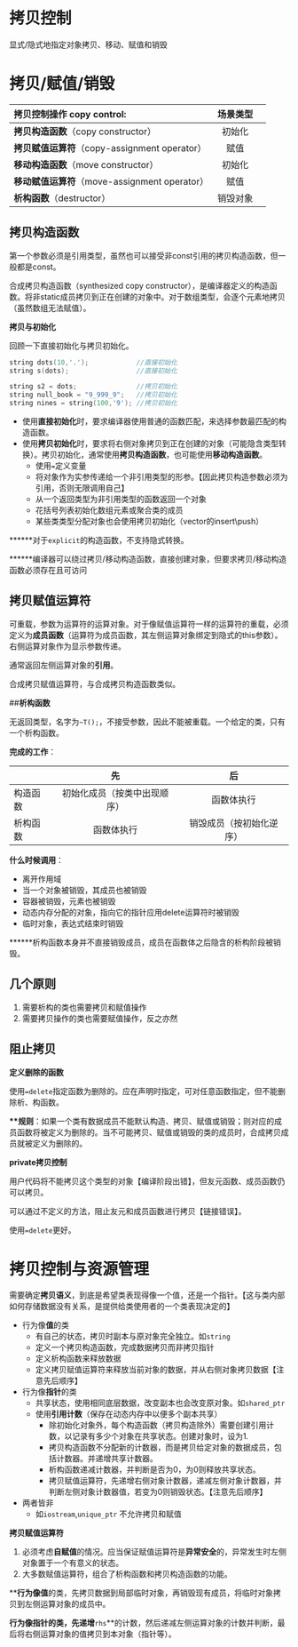 # 拷贝控制

显式/隐式地指定对象拷贝、移动、赋值和销毁

# 拷贝/赋值/销毁

| 拷贝控制操作 copy control:                  | **场景类型** |      |
| :------------------------------------ | :------: | ---- |
| **拷贝构造函数**（copy constructor）          |   初始化    |      |
| **拷贝赋值运算符**（copy-assignment operator） |    赋值    |      |
| **移动构造函数**（move constructor）          |   初始化    |      |
| **移动赋值运算符**（move-assignment operator） |    赋值    |      |
| **析构函数**（destructor）                  |   销毁对象   |      |

## 拷贝构造函数

第一个参数必须是引用类型，虽然也可以接受非const引用的拷贝构造函数，但一般都是const。

合成拷贝构造函数（synthesized copy constructor），是编译器定义的构造函数。将非static成员拷贝到正在创建的对象中。对于数组类型，会逐个元素地拷贝（虽然数组无法赋值）。

**拷贝与初始化**

回顾一下直接初始化与拷贝初始化。

```c++
string dots(10,'.');			//直接初始化
string s(dots);					//直接初始化

string s2 = dots;				//拷贝初始化
string null_book = "9_999_9";	//拷贝初始化
string nines = string(100,'9');	//拷贝初始化
```

-   使用**直接初始化**时，要求编译器使用普通的函数匹配，来选择参数最匹配的构造函数。
-   使用**拷贝初始化**时，要求将右侧对象拷贝到正在创建的对象（可能隐含类型转换）。拷贝初始化，通常使用**拷贝构造函数**，也可能使用**移动构造函数**。
    -   使用`=`定义变量
    -   将对象作为实参传递给一个非引用类型的形参。【因此拷贝构造参数必须为引用，否则无限调用自己】
    -   从一个返回类型为非引用类型的函数返回一个对象
    -   花括号列表初始化数组元素或聚合类的成员
    -   某些类类型分配对象也会使用拷贝初始化（vector的insert\push）

******对于`explicit`的构造函数，不支持隐式转换。

******编译器可以绕过拷贝/移动构造函数，直接创建对象，但要求拷贝/移动构造函数必须存在且可访问



## **拷贝赋值运算符**

可重载，参数为运算符的运算对象。对于像赋值运算符一样的运算符的重载，必须定义为**成员函数**（运算符为成员函数，其左侧运算对象绑定到隐式的this参数）。右侧运算对象作为显示参数传递。

通常返回左侧运算对象的**引用**。

合成拷贝赋值运算符，与合成拷贝构造函数类似。



##**析构函数**

无返回类型，名字为`~T();`，不接受参数，因此不能被重载。一个给定的类，只有一个析构函数。

**完成的工作**：

|      |       先        |      后       |
| ---- | :------------: | :----------: |
| 构造函数 | 初始化成员（按类中出现顺序） |    函数体执行     |
| 析构函数 |     函数体执行      | 销毁成员（按初始化逆序） |

**什么时候调用**：

-   离开作用域
-   当一个对象被销毁，其成员也被销毁
-   容器被销毁，元素也被销毁
-   动态内存分配的对象，指向它的指针应用delete运算符时被销毁
-   临时对象，表达式结束时销毁

******析构函数本身并不直接销毁成员，成员在函数体之后隐含的析构阶段被销毁。

## 几个原则

1.  需要析构的类也需要拷贝和赋值操作
2.  需要拷贝操作的类也需要赋值操作，反之亦然

## 阻止拷贝

**定义删除的函数**

使用`=delete`指定函数为删除的。应在声明时指定，可对任意函数指定，但不能删除析、构函数。

**\*\*规则**：如果一个类有数据成员不能默认构造、拷贝、赋值或销毁；则对应的成员函数将被定义为删除的。当不可能拷贝、赋值或销毁的类的成员时，合成拷贝成员就被定义为删除的。

**private拷贝控制**

用户代码将不能拷贝这个类型的对象【编译阶段出错】，但友元函数、成员函数仍可以拷贝。

可以通过不定义的方法，阻止友元和成员函数进行拷贝【链接错误】。

使用`=delete`更好。



# 拷贝控制与资源管理

需要确定**拷贝语义**，到底是希望类表现得像一个值，还是一个指针。【这与类内部如何存储数据没有关系，是提供给类使用者的一个类表现决定的】

-   行为像**值**的类
    -   有自己的状态，拷贝时副本与原对象完全独立。如`string`
    -   定义一个拷贝构造函数，完成数据拷贝而非拷贝指针
    -   定义析构函数来释放数据
    -   定义拷贝赋值运算符来释放当前对象的数据，并从右侧对象拷贝数据【注意先后顺序】
-   行为像**指针**的类
    -   共享状态，使用相同底层数据，改变副本也会改变原对象。如`shared_ptr`
    -   使用**引用计数**（保存在动态内存中以便多个副本共享）
        -   除初始化对象外，每个构造函数（拷贝构造除外）需要创建引用计数，以记录有多少个对象在共享状态。创建对象时，设为1.
        -   拷贝构造函数不分配新的计数器，而是拷贝给定对象的数据成员，包括计数器。并递增共享计数器。
        -   析构函数递减计数器，并判断是否为0，为0则释放共享状态。
        -   拷贝赋值运算符，先递增右侧对象计数器，递减左侧对象计数器，并判断左侧对象计数器值，若变为0则销毁状态。【注意先后顺序】
-   两者皆非
    -   如`iostream`,`unique_ptr` 不允许拷贝和赋值



**拷贝赋值运算符**

1.  必须考虑**自赋值**的情况。应当保证赋值运算符是**异常安全**的，异常发生时左侧对象置于一个有意义的状态。
2.  大多数赋值运算符，组合了析构函数和拷贝构造函数的功能。

******行为像**值**的类，先拷贝数据到局部临时对象，再销毁现有成员，将临时对象拷贝到左侧运算对象的成员中。

******行为像**指针**的类，先递增**`rhs`**的计数，然后递减左侧运算对象的计数并判断，最后将右侧运算对象的值拷贝到本对象（指针等）。



